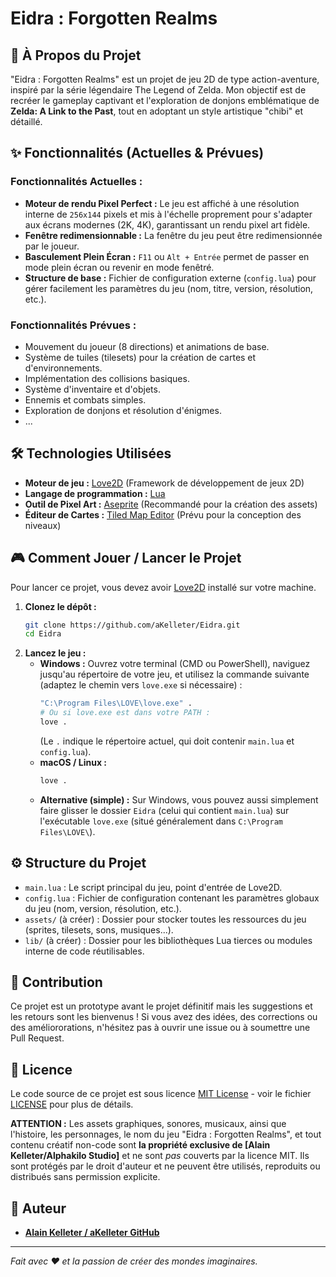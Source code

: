 # Eidra : Forgotten Realms



## 🚀 À Propos du Projet

"Eidra : Forgotten Realms" est un projet de jeu 2D de type action-aventure, inspiré par la série légendaire The Legend of Zelda. Mon objectif est de recréer le gameplay captivant et l'exploration de donjons emblématique de **Zelda: A Link to the Past**, tout en adoptant un style artistique "chibi" et détaillé.

## ✨ Fonctionnalités (Actuelles & Prévues)

### Fonctionnalités Actuelles :
* **Moteur de rendu Pixel Perfect :** Le jeu est affiché à une résolution interne de `256x144` pixels et mis à l'échelle proprement pour s'adapter aux écrans modernes (2K, 4K), garantissant un rendu pixel art fidèle.
* **Fenêtre redimensionnable :** La fenêtre du jeu peut être redimensionnée par le joueur.
* **Basculement Plein Écran :** `F11` ou `Alt + Entrée` permet de passer en mode plein écran ou revenir en mode fenêtré.
* **Structure de base :** Fichier de configuration externe (`config.lua`) pour gérer facilement les paramètres du jeu (nom, titre, version, résolution, etc.).

### Fonctionnalités Prévues :
* Mouvement du joueur (8 directions) et animations de base.
* Système de tuiles (tilesets) pour la création de cartes et d'environnements.
* Implémentation des collisions basiques.
* Système d'inventaire et d'objets.
* Ennemis et combats simples.
* Exploration de donjons et résolution d'énigmes.
* ...

## 🛠 Technologies Utilisées

* **Moteur de jeu :** [Love2D](https://love2d.org/) (Framework de développement de jeux 2D)
* **Langage de programmation :** [Lua](https://www.lua.org/)
* **Outil de Pixel Art :** [Aseprite](https://www.aseprite.org/) (Recommandé pour la création des assets)
* **Éditeur de Cartes :** [Tiled Map Editor](https://www.mapeditor.org/) (Prévu pour la conception des niveaux)

## 🎮 Comment Jouer / Lancer le Projet

Pour lancer ce projet, vous devez avoir [Love2D](https://love2d.org/) installé sur votre machine.

1.  **Clonez le dépôt :**
    ```bash
    git clone https://github.com/aKelleter/Eidra.git
    cd Eidra
    ```
2.  **Lancez le jeu :**
    * **Windows :** Ouvrez votre terminal (CMD ou PowerShell), naviguez jusqu'au répertoire de votre jeu, et utilisez la commande suivante (adaptez le chemin vers `love.exe` si nécessaire) :
        ```bash
        "C:\Program Files\LOVE\love.exe" .
        # Ou si love.exe est dans votre PATH :
        love .
        ```
        (Le `.` indique le répertoire actuel, qui doit contenir `main.lua` et `config.lua`).
    * **macOS / Linux :**
        ```bash
        love .
        ```
    * **Alternative (simple) :** Sur Windows, vous pouvez aussi simplement faire glisser le dossier `Eidra` (celui qui contient `main.lua`) sur l'exécutable `love.exe` (situé généralement dans `C:\Program Files\LOVE\`).

## ⚙️ Structure du Projet

* `main.lua` : Le script principal du jeu, point d'entrée de Love2D.
* `config.lua` : Fichier de configuration contenant les paramètres globaux du jeu (nom, version, résolution, etc.).
* `assets/` (à créer) : Dossier pour stocker toutes les ressources du jeu (sprites, tilesets, sons, musiques...).
* `lib/` (à créer) : Dossier pour les bibliothèques Lua tierces ou modules interne de code réutilisables.

## 🤝 Contribution

Ce projet est un prototype avant le projet définitif mais les suggestions et les retours sont les bienvenus ! Si vous avez des idées, des corrections ou des améliororations, n'hésitez pas à ouvrir une issue ou à soumettre une Pull Request.

## 📄 Licence

Le code source de ce projet est sous licence [MIT License](LICENSE) - voir le fichier [LICENSE](LICENSE) pour plus de détails.

**ATTENTION :** Les assets graphiques, sonores, musicaux, ainsi que l'histoire, les personnages, le nom du jeu "Eidra : Forgotten Realms", et tout contenu créatif non-code sont **la propriété exclusive de [Alain Kelleter/Alphakilo Studio]** et ne sont *pas* couverts par la licence MIT. Ils sont protégés par le droit d'auteur et ne peuvent être utilisés, reproduits ou distribués sans permission explicite.

## 👤 Auteur

* **[Alain Kelleter / aKelleter GitHub](https://github.com/aKelleter)**

---
*Fait avec ❤️ et la passion de créer des mondes imaginaires.*
